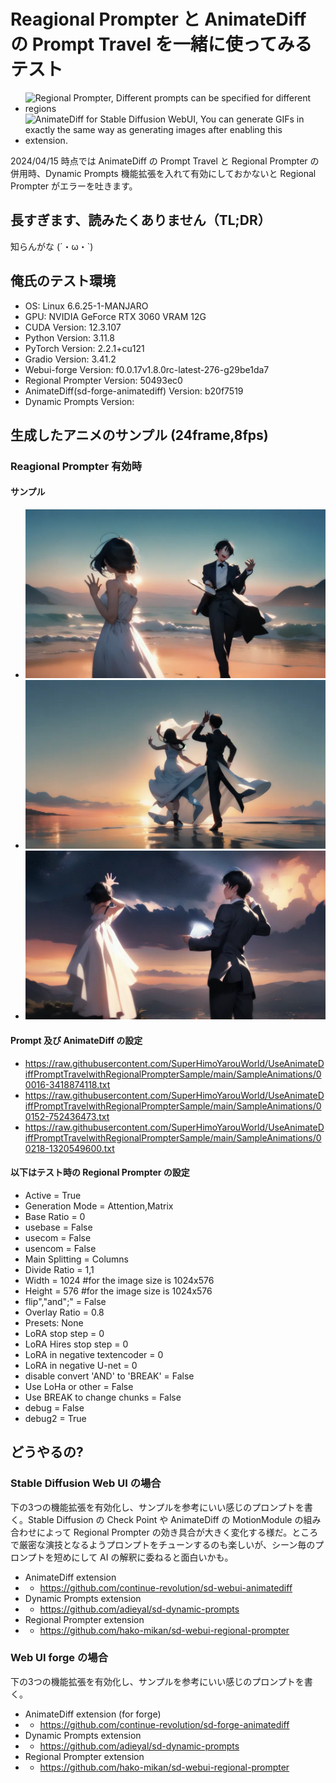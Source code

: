 # Reagional Prompter と AnimateDiff の Prompt Travel を一緒に使ってみるテスト
* ![Regional Prompter, Different prompts can be specified for different regions](https://github.com/hako-mikan/sd-webui-regional-prompter)
* ![AnimateDiff for Stable Diffusion WebUI, You can generate GIFs in exactly the same way as generating images after enabling this extension.](https://github.com/continue-revolution/sd-webui-animatediff)

2024/04/15 時点では AnimateDiff の Prompt Travel と Regional Prompter の併用時、Dynamic Prompts 機能拡張を入れて有効にしておかないと Regional Prompter がエラーを吐きます。

## 長すぎます、読みたくありません（TL;DR）
知らんがな (´・ω・`)

## 俺氏のテスト環境
* OS: Linux 6.6.25-1-MANJARO
* GPU: NVIDIA GeForce RTX 3060 VRAM 12G
* CUDA Version: 12.3.107
* Python Version: 3.11.8
* PyTorch Version: 2.2.1+cu121
* Gradio Version: 3.41.2
* Webui-forge Version: f0.0.17v1.8.0rc-latest-276-g29be1da7 
* Regional Prompter Version: 50493ec0
* AnimateDiff(sd-forge-animatediff) Version: b20f7519
* Dynamic Prompts Version: 

## 生成したアニメのサンプル (24frame,8fps)
### Reagional Prompter 有効時
#### サンプル
* ![Sample01](SampleAnimations/00016-3418874118.webp)
* ![Sample02](SampleAnimations/00152-752436473.webp)
* ![Sample03](SampleAnimations/00218-1320549600.webp)
#### Prompt 及び AnimateDiff の設定
* https://raw.githubusercontent.com/SuperHimoYarouWorld/UseAnimateDiffPromptTravelwithRegionalPrompterSample/main/SampleAnimations/00016-3418874118.txt
* https://raw.githubusercontent.com/SuperHimoYarouWorld/UseAnimateDiffPromptTravelwithRegionalPrompterSample/main/SampleAnimations/00152-752436473.txt
* https://raw.githubusercontent.com/SuperHimoYarouWorld/UseAnimateDiffPromptTravelwithRegionalPrompterSample/main/SampleAnimations/00218-1320549600.txt
#### 以下はテスト時の Regional Prompter の設定
* Active = True
* Generation Mode = Attention,Matrix
* Base Ratio = 0
* usebase = False
* usecom = False
* usencom = False
* Main Splitting = Columns
* Divide Ratio = 1,1
* Width = 1024 #for the image size is 1024x576
* Height = 576 #for the image size is 1024x576
* flip","and";" = False
* Overlay Ratio = 0.8
* Presets: None
* LoRA stop step = 0
* LoRA Hires stop step = 0
* LoRA in negative textencoder = 0
* LoRA in negative U-net = 0
* disable convert 'AND' to 'BREAK' = False
* Use LoHa or other = False
* Use BREAK to change chunks = False
* debug = False
* debug2 = True

## どうやるの?
### Stable Diffusion Web UI の場合
下の3つの機能拡張を有効化し、サンプルを参考にいい感じのプロンプトを書く。Stable Diffusion の Check Point や AnimateDiff の MotionModule の組み合わせによって Regional Prompter の効き具合が大きく変化する様だ。ところで厳密な演技となるようプロンプトをチューンするのも楽しいが、シーン毎のプロンプトを短めにして AI の解釈に委ねると面白いかも。
* AnimateDiff extension
* * https://github.com/continue-revolution/sd-webui-animatediff
* Dynamic Prompts extension
* * https://github.com/adieyal/sd-dynamic-prompts
* Regional Prompter extension
* * https://github.com/hako-mikan/sd-webui-regional-prompter
### Web UI forge の場合
下の3つの機能拡張を有効化し、サンプルを参考にいい感じのプロンプトを書く。
* AnimateDiff extension (for forge)
* * https://github.com/continue-revolution/sd-forge-animatediff
* Dynamic Prompts extension
* * https://github.com/adieyal/sd-dynamic-prompts
* Regional Prompter extension
* * https://github.com/hako-mikan/sd-webui-regional-prompter

